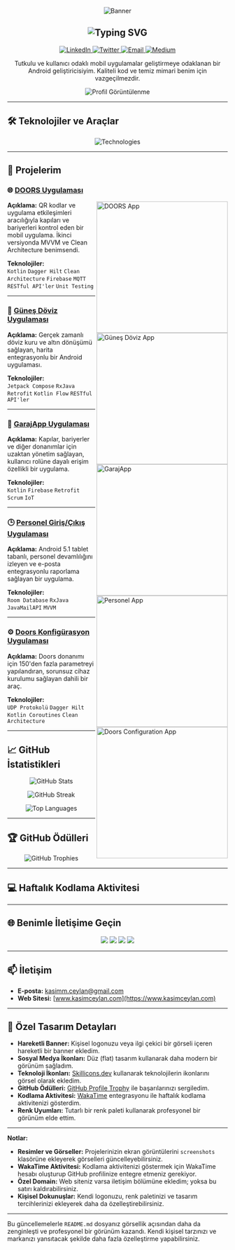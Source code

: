 <!-- Hareketli Banner -->
<p align="center">
  <img src="https://raw.githubusercontent.com/kasimcyln/kasimcyln/master/assets/header.gif" alt="Banner" />
</p>

<!-- Animasyonlu Başlık ve Tanıtım -->
<h2 align="center">
  <img src="https://readme-typing-svg.herokuapp.com?font=Fira+Code&size=25&duration=3000&pause=500&color=F75C7E&center=true&vCenter=true&width=500&lines=Merhaba,+ben+Kasım+Ceylan;Android+Uygulama+Geliştiricisi;Hoş+geldiniz!" alt="Typing SVG" />
</h2>

<!-- Sosyal Medya İkonları ve Bağlantılar -->
<p align="center">
  <a href="https://linkedin.com/in/kasimceylan" target="_blank">
    <img src="https://img.shields.io/badge/LinkedIn-%230077B5.svg?style=flat&logo=linkedin&logoColor=white" alt="LinkedIn" />
  </a>
  <a href="https://twitter.com/kasimceylan" target="_blank">
    <img src="https://img.shields.io/badge/Twitter-%231DA1F2.svg?style=flat&logo=twitter&logoColor=white" alt="Twitter" />
  </a>
  <a href="mailto:kasimm.ceylan@gmail.com" target="_blank">
    <img src="https://img.shields.io/badge/Email-D14836?style=flat&logo=gmail&logoColor=white" alt="Email" />
  </a>
  <a href="https://medium.com/@kasimceylan" target="_blank">
    <img src="https://img.shields.io/badge/Medium-%23000000.svg?style=flat&logo=medium&logoColor=white" alt="Medium" />
  </a>
</p>

<!-- Kısa Tanıtım -->
<p align="center">
  Tutkulu ve kullanıcı odaklı mobil uygulamalar geliştirmeye odaklanan bir Android geliştiricisiyim. Kaliteli kod ve temiz mimari benim için vazgeçilmezdir.
</p>

<!-- Profil Görüntülenme Sayacı -->
<p align="center">
  <img src="https://komarev.com/ghpvc/?username=kasimcyln&label=Profil+Görüntülenme&color=brightgreen" alt="Profil Görüntülenme" />
</p>

---

## 🛠 **Teknolojiler ve Araçlar**

<p align="center">
  <!-- Kullanılan Teknolojiler -->
  <img src="https://skillicons.dev/icons?i=kotlin,java,firebase,androidstudio,git,github&theme=light" alt="Technologies" />
</p>

---

## 🚀 **Projelerim**

### 🌐 **[DOORS Uygulaması](https://github.com/kasimcyln/doors-app)**

<img align="right" src="https://raw.githubusercontent.com/kasimcyln/doors-app/master/screenshots/doors_app.png" width="300" alt="DOORS App" />

**Açıklama:** QR kodlar ve uygulama etkileşimleri aracılığıyla kapıları ve bariyerleri kontrol eden bir mobil uygulama. İkinci versiyonda MVVM ve Clean Architecture benimsendi.

**Teknolojiler:**  
`Kotlin` `Dagger Hilt` `Clean Architecture` `Firebase` `MQTT` `RESTful API'ler` `Unit Testing`

---

### 📱 **[Güneş Döviz Uygulaması](https://github.com/kasimcyln/gunes-doviz-app)**

<img align="right" src="https://raw.githubusercontent.com/kasimcyln/gunes-doviz-app/master/screenshots/gunes_doviz_app.png" width="300" alt="Güneş Döviz App" />

**Açıklama:** Gerçek zamanlı döviz kuru ve altın dönüşümü sağlayan, harita entegrasyonlu bir Android uygulaması.

**Teknolojiler:**  
`Jetpack Compose` `RxJava` `Retrofit` `Kotlin Flow` `RESTful API'ler`

---

### 🚗 **[GarajApp Uygulaması](https://github.com/kasimcyln/garajapp)**

<img align="right" src="https://raw.githubusercontent.com/kasimcyln/garajapp/master/screenshots/garaj_app.png" width="300" alt="GarajApp" />

**Açıklama:** Kapılar, bariyerler ve diğer donanımlar için uzaktan yönetim sağlayan, kullanıcı rolüne dayalı erişim özellikli bir uygulama.

**Teknolojiler:**  
`Kotlin` `Firebase` `Retrofit` `Scrum` `IoT`

---

### 🕒 **[Personel Giriş/Çıkış Uygulaması](https://github.com/kasimcyln/personnel-app)**

<img align="right" src="https://raw.githubusercontent.com/kasimcyln/personnel-app/master/screenshots/personnel_app.png" width="300" alt="Personel App" />

**Açıklama:** Android 5.1 tablet tabanlı, personel devamlılığını izleyen ve e-posta entegrasyonlu raporlama sağlayan bir uygulama.

**Teknolojiler:**  
`Room Database` `RxJava` `JavaMailAPI` `MVVM`

---

### ⚙️ **[Doors Konfigürasyon Uygulaması](https://github.com/kasimcyln/doors-config-app)**

<img align="right" src="https://raw.githubusercontent.com/kasimcyln/doors-config-app/master/screenshots/doors_config_app.png" width="300" alt="Doors Configuration App" />

**Açıklama:** Doors donanımı için 150'den fazla parametreyi yapılandıran, sorunsuz cihaz kurulumu sağlayan dahili bir araç.

**Teknolojiler:**  
`UDP Protokolü` `Dagger Hilt` `Kotlin Coroutines` `Clean Architecture`

---

## 📈 **GitHub İstatistikleri**

<p align="center">
  <!-- GitHub Stats -->
  <img src="https://github-readme-stats.vercel.app/api?username=kasimcyln&show_icons=true&theme=radical" alt="GitHub Stats" />
</p>

<p align="center">
  <!-- GitHub Streak -->
  <img src="https://github-readme-streak-stats.herokuapp.com/?user=kasimcyln&theme=radical" alt="GitHub Streak" />
</p>

<p align="center">
  <!-- Top Languages -->
  <img src="https://github-readme-stats.vercel.app/api/top-langs/?username=kasimcyln&layout=compact&theme=radical" alt="Top Languages" />
</p>

---

## 🏆 **GitHub Ödülleri**

<p align="center">
  <img src="https://github-profile-trophy.vercel.app/?username=kasimcyln&theme=algolia&column=7" alt="GitHub Trophies" />
</p>

---

## 💻 **Haftalık Kodlama Aktivitesi**

<!--START_SECTION:waka-->
<!--END_SECTION:waka-->

---

## 🌐 **Benimle İletişime Geçin**

<p align="center">
  <a href="https://linkedin.com/in/kasimceylan" target="_blank"><img src="https://img.shields.io/badge/LinkedIn-%230077B5.svg?style=flat&logo=linkedin&logoColor=white" /></a>
  <a href="https://twitter.com/kasimceylan" target="_blank"><img src="https://img.shields.io/badge/Twitter-%231DA1F2.svg?style=flat&logo=twitter&logoColor=white" /></a>
  <a href="mailto:kasimm.ceylan@gmail.com" target="_blank"><img src="https://img.shields.io/badge/Email-%23D14836.svg?style=flat&logo=gmail&logoColor=white" /></a>
  <a href="https://medium.com/@kasimceylan" target="_blank"><img src="https://img.shields.io/badge/Medium-%23000000.svg?style=flat&logo=medium&logoColor=white" /></a>
</p>

---

## 📫 **İletişim**

- **E-posta:** [kasimm.ceylan@gmail.com](mailto:kasimm.ceylan@gmail.com)
- **Web Sitesi:** [www.kasimceylan.com](https://www.kasimceylan.com)

---

## 🎨 **Özel Tasarım Detayları**

- **Hareketli Banner:** Kişisel logonuzu veya ilgi çekici bir görseli içeren hareketli bir banner ekledim.
- **Sosyal Medya İkonları:** Düz (flat) tasarım kullanarak daha modern bir görünüm sağladım.
- **Teknoloji İkonları:** [Skillicons.dev](https://skillicons.dev/) kullanarak teknolojilerin ikonlarını görsel olarak ekledim.
- **GitHub Ödülleri:** [GitHub Profile Trophy](https://github.com/ryo-ma/github-profile-trophy) ile başarılarınızı sergiledim.
- **Kodlama Aktivitesi:** [WakaTime](https://wakatime.com/) entegrasyonu ile haftalık kodlama aktivitenizi gösterdim.
- **Renk Uyumları:** Tutarlı bir renk paleti kullanarak profesyonel bir görünüm elde ettim.

---

**Notlar:**

- **Resimler ve Görseller:** Projelerinizin ekran görüntülerini `screenshots` klasörüne ekleyerek görselleri güncelleyebilirsiniz.
- **WakaTime Aktivitesi:** Kodlama aktivitenizi göstermek için WakaTime hesabı oluşturup GitHub profilinize entegre etmeniz gerekiyor.
- **Özel Domain:** Web siteniz varsa iletişim bölümüne ekledim; yoksa bu satırı kaldırabilirsiniz.
- **Kişisel Dokunuşlar:** Kendi logonuzu, renk paletinizi ve tasarım tercihlerinizi ekleyerek daha da özelleştirebilirsiniz.

---

Bu güncellemelerle `README.md` dosyanız görsellik açısından daha da zenginleşti ve profesyonel bir görünüm kazandı. Kendi kişisel tarzınızı ve markanızı yansıtacak şekilde daha fazla özelleştirme yapabilirsiniz.
